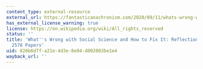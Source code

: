```yaml
---
content_type: external-resource
external_url: https://fantasticanachronism.com/2020/09/11/whats-wrong-with-social-science-and-how-to-fix-it/
has_external_license_warning: true
license: https://en.wikipedia.org/wiki/All_rights_reserved
status: ''
title: 'What''s Wrong with Social Science and How to Fix It: Reflections After Reading
  2578 Papers'
uid: 826b6d7f-a21e-4d3e-8e04-d802003be1e4
wayback_url: ''
---
```

